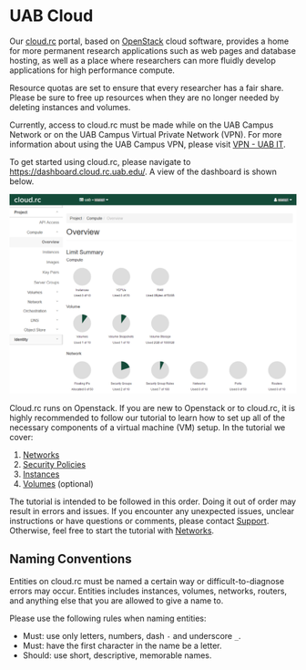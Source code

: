 # UAB Cloud

Our [cloud.rc](https://dashboard.cloud.rc.uab.edu) portal, based on [OpenStack](https://www.openstack.org/) cloud software, provides a home for more permanent research applications such as web pages and database hosting, as well as a place where researchers can more fluidly develop applications for high performance compute.

Resource quotas are set to ensure that every researcher has a fair share. Please be sure to free up resources when they are no longer needed by deleting instances and volumes.

Currently, access to cloud.rc must be made while on the UAB Campus Network or on the UAB Campus Virtual Private Network (VPN). For more information about using the UAB Campus VPN, please visit [VPN - UAB IT](https://www.uab.edu/it/home/tech-solutions/network/vpn).

To get started using cloud.rc, please navigate to <https://dashboard.cloud.rc.uab.edu/>. A view of the dashboard is shown below.

![!cloud.rc dashboard](images/introduction.png)

Cloud.rc runs on Openstack. If you are new to Openstack or to cloud.rc, it is highly recommended to follow our tutorial to learn how to set up all of the necessary components of a virtual machine (VM) setup. In the tutorial we cover:

1. [Networks](network_setup_basic.md)
2. [Security Policies](security_setup_basic.md)
3. [Instances](instance_setup_basic.md)
4. [Volumes](volume_setup_basic.md) (optional)

The tutorial is intended to be followed in this order. Doing it out of order may result in errors and issues. If you encounter any unexpected issues, unclear instructions or have questions or comments, please contact [Support](../help/support.md). Otherwise, feel free to start the tutorial with [Networks](network_setup_basic.md).

## Naming Conventions

Entities on cloud.rc must be named a certain way or difficult-to-diagnose errors may occur. Entities includes instances, volumes, networks, routers, and anything else that you are allowed to give a name to.

Please use the following rules when naming entities:

- Must: use only letters, numbers, dash `-` and underscore `_`.
- Must: have the first character in the name be a letter.
- Should: use short, descriptive, memorable names.
